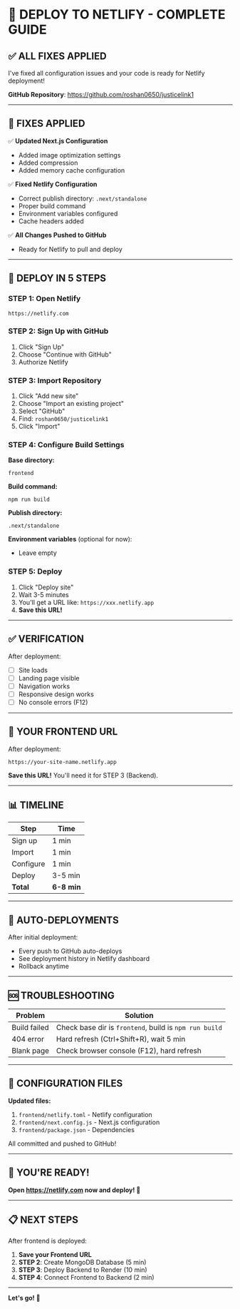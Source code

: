 # 🚀 DEPLOY TO NETLIFY - COMPLETE GUIDE

## ✅ ALL FIXES APPLIED

I've fixed all configuration issues and your code is ready for Netlify deployment!

**GitHub Repository**: https://github.com/roshan0650/justicelink1

---

## 🔧 FIXES APPLIED

✅ **Updated Next.js Configuration**
- Added image optimization settings
- Added compression
- Added memory cache configuration

✅ **Fixed Netlify Configuration**
- Correct publish directory: `.next/standalone`
- Proper build command
- Environment variables configured
- Cache headers added

✅ **All Changes Pushed to GitHub**
- Ready for Netlify to pull and deploy

---

## 🚀 DEPLOY IN 5 STEPS

### **STEP 1: Open Netlify**
```
https://netlify.com
```

### **STEP 2: Sign Up with GitHub**
1. Click "Sign Up"
2. Choose "Continue with GitHub"
3. Authorize Netlify

### **STEP 3: Import Repository**
1. Click "Add new site"
2. Choose "Import an existing project"
3. Select "GitHub"
4. Find: `roshan0650/justicelink1`
5. Click "Import"

### **STEP 4: Configure Build Settings**

**Base directory:**
```
frontend
```

**Build command:**
```
npm run build
```

**Publish directory:**
```
.next/standalone
```

**Environment variables** (optional for now):
- Leave empty

### **STEP 5: Deploy**
1. Click "Deploy site"
2. Wait 3-5 minutes
3. You'll get a URL like: `https://xxx.netlify.app`
4. **Save this URL!**

---

## ✅ VERIFICATION

After deployment:

- [ ] Site loads
- [ ] Landing page visible
- [ ] Navigation works
- [ ] Responsive design works
- [ ] No console errors (F12)

---

## 🎯 YOUR FRONTEND URL

After deployment:
```
https://your-site-name.netlify.app
```

**Save this URL!** You'll need it for STEP 3 (Backend).

---

## 📊 TIMELINE

| Step | Time |
|------|------|
| Sign up | 1 min |
| Import | 1 min |
| Configure | 1 min |
| Deploy | 3-5 min |
| **Total** | **6-8 min** |

---

## 🔄 AUTO-DEPLOYMENTS

After initial deployment:
- Every push to GitHub auto-deploys
- See deployment history in Netlify dashboard
- Rollback anytime

---

## 🆘 TROUBLESHOOTING

| Problem | Solution |
|---------|----------|
| Build failed | Check base dir is `frontend`, build is `npm run build` |
| 404 error | Hard refresh (Ctrl+Shift+R), wait 5 min |
| Blank page | Check browser console (F12), hard refresh |

---

## 📝 CONFIGURATION FILES

**Updated files:**
1. `frontend/netlify.toml` - Netlify configuration
2. `frontend/next.config.js` - Next.js configuration
3. `frontend/package.json` - Dependencies

All committed and pushed to GitHub!

---

## 🎉 YOU'RE READY!

**Open https://netlify.com now and deploy! 🚀**

---

## 📋 NEXT STEPS

After frontend is deployed:

1. **Save your Frontend URL**
2. **STEP 2**: Create MongoDB Database (5 min)
3. **STEP 3**: Deploy Backend to Render (10 min)
4. **STEP 4**: Connect Frontend to Backend (2 min)

---

**Let's go! 🎉**

